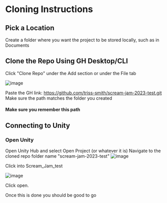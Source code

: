 # Cloning Instructions
## Pick a Location
Create a folder where you want the project to be stored locally, such as in Documents
## Clone the Repo Using GH Desktop/CLI
Click "Clone Repo" under the Add section or under the File tab

![image](https://github.com/triss-smith/scream-jam-2023-test/assets/44349470/f010483d-181c-4452-bffc-6ac654a7d005)

Paste the GH link: https://github.com/triss-smith/scream-jam-2023-test.git
Make sure the path matches the folder you created

#### Make sure you remember this path

## Connecting to Unity
### Open Unity
Open Unity Hub and select Open Project (or whatever it is)
Navigate to the cloned repo folder name "scream-jam-2023-test"
![image](https://github.com/triss-smith/scream-jam-2023-test/assets/44349470/c50e9d48-f5fa-45c2-8c6f-e534c60c7cd6)

Click into Scream_Jam_test

![image](https://github.com/triss-smith/scream-jam-2023-test/assets/44349470/e76acf57-13c2-4f81-94c1-dd2f2b8f5f06)

Click open.

Once this is done you should be good to go 
